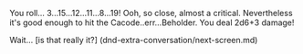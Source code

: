 You roll... 3...15...12...11...8...19!  Ooh, so close, almost a critical.
Nevertheless it's good enough to hit the Cacode..err...Beholder.
You deal 2d6+3 damage!

Wait... [is that really it?] (dnd-extra-conversation/next-screen.md)